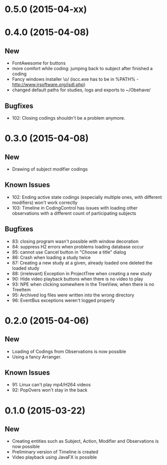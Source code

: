<!----------------------------------------------------------------------------->
# 0.5.0 (2015-04-xx)


<!----------------------------------------------------------------------------->
# 0.4.0 (2015-04-08)
## New
- FontAwesome for buttons
- more comfort while coding: jumping back to subject after finished a coding
- Fancy windows installer \o/ (iscc.exe has to be in %PATH% - http://www.jrsoftware.org/isdl.php)
- changed default paths for studies, logs and exports to ~/Obehave/

## Bugfixes
- 102: Closing codings shouldn't be a problem anymore.


<!----------------------------------------------------------------------------->
# 0.3.0 (2015-04-08)
## New
- Drawing of subject modifier codings

## Known Issues
- 102: Ending active state codings (especially multiple ones, with different modifiers) won't work correctly
- 103: Timeline in CodingControl has issues with loading other observations with a different count of participating subjects

## Bugfixes
- 83: closing program wasn't possible with window decoration
- 84: suppress H2 errors when problems loading database occur
- 85: cannot use Cancel button in "Choose a title" dialog
- 86: Crash when loading a study twice
- 87: Creating a new study at a given, already loaded one deleted the loaded study
- 88: (irrelevant) Exception in ProjectTree when creating a new study
- 90: Hide video playback buttons when there is no video to play
- 93: NPE when clicking somewhere in the TreeView, when there is no TreeItem
- 95: Archived log files were written into the wrong directory
- 96: EventBus exceptions weren't logged properly


<!----------------------------------------------------------------------------->
# 0.2.0 (2015-04-06)
## New
- Loading of Codings from Observations is now possible
- Using a fancy Arranger.

## Known Issues
- 91: Linux can't play mp4/H264 videos
- 92: PopOvers won't stay in the back

<!----------------------------------------------------------------------------->
# 0.1.0 (2015-03-22)
## New
- Creating entities such as Subject, Action, Modifier and Observations is now possible
- Preliminary version of Timeline is created
- Video playback using JavaFX is possible
